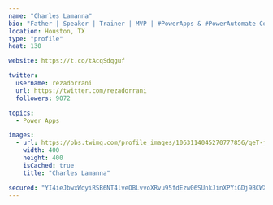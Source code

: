 ```yaml
---
name: "Charles Lamanna"
bio: "Father | Speaker | Trainer | MVP | #PowerApps & #PowerAutomate Community Super User | YouTuber Right-pointing triangle http://youtube.com/c/rezadorrani | Learn - Share - Clockwise rightwards and leftwards open circle arrows"
location: Houston, TX
type: "profile"
heat: 130

website: https://t.co/tAcqSdqguf

twitter:
  username: rezadorrani
  url: https://twitter.com/rezadorrani
  followers: 9072

topics:
  - Power Apps

images:
  - url: https://pbs.twimg.com/profile_images/1063114045270777856/qeT-jpWr_400x400.jpg
    width: 400
    height: 400
    isCached: true
    title: "Charles Lamanna"

secured: "YI4ieJbwxWqyiRSB6NT4lveOBLvvoXRvu95fdEzw06SUnkJinXPYiGDj9BCWXxXB9Ye32DbcoEfEsMs84/Gnlo1WuIIkWKeDpkwoV48R6goayotvwk6B7H3AlzUMbDI7GO2Ir1GDy+fd2AO5ic5jYHiRvqz3JZQSqW8pTTMhnY2yGIot5UuLxHdsp62jEZQSHWzGHir6WgCwPG1t1evuIYGrKziCgYf0oPBEyK0Va81vM+ZYjOS5yFDWLvvHNcmn+/uBQLLRRbCRsjfyJ+yrDCa9+AdNCElsEUwOM5CDi3kvOwsOJptYe4YbEyabySpBvwtAwuTM5U+U2NhT+ag727YWFnMziAZqXj3VdiCA6SpoubAcHA7f17DTyD+EOgrKnVRYDd5ynKuO4+M/0TenXvsiEfM9s2upz0d1ka06leY=;iyRQq4qX51xJOKtw1GjKvw=="
---
```


